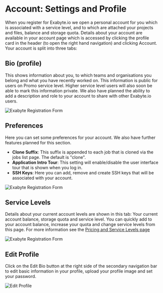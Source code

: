 <!-- DB -->
# Account: Settings and Profile
When you register for Exabyte.io we open a personal account for you which is associated with a service level, and to which are attached your projects and files, balance and storage quota. Details about your account are available in your account page which is accessed by clicking the profile card in the header (to open the right hand navigation) and clicking Account. Your account is split into three tabs:

## Bio (profile)
This shows information about you, to which teams and organisations you belong and what you have recently worked on. This information is public for users on Promo service level. Higher service level users will also soon be able to mark this information private. We also have planned the ability to add a description and role to your account to share with other Exabyte.io users.

![Exabyte Registration Form](/images/UserBio.png "UserBio")

## Preferences
Here you can set some preferences for your account. We also have further features planned for this section.

+ **Clone Suffix**: This suffix is appended to each job that is cloned via the jobs list page. The default is "clone".
+ **Application Intro Tour**: This setting will enable/disable the user interface tour that is shown when you log in.
+ **SSH Keys**: Here you can add, remove and create SSH keys that will be associated with your account.

![Exabyte Registration Form](/images/UserPreferences.png "User Preferences")

## Service Levels
Details about your current account levels are shown in this tab: Your current account balance, storage quota and service level. You can quickly add to your account balance, increase your quota and change service levels from this page. For more information see the [Pricing and Service Levels page](/billing/pricing-and-service-levels.md)

![Exabyte Registration Form](/images/UserPreferences.png "User Preferences")

## Edit Profile
Click on the Edit Bio button at the right side of the secondary navigation bar to edit basic information in your profile, upload your profile image and set your password.

![Edit Profile](/images/EditBio.png "Edit your profile")
